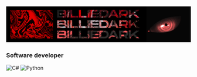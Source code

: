 [![Header](https://github.com/billiedark/billiedark/blob/main/mpEQuQm.png?raw=true)](https://dbd20rank.net/)

### Software developer

![C#](https://img.shields.io/badge/-С#-0a0a0a?style=for-the-badge&logo=appveyor&logo=%23&logoColor=bd24e3)
![Python](https://img.shields.io/badge/-Python-0a0a0a?style=for-the-badge&logo=appveyor&logo=python&logoColor=24e387)
<!--
**billiedark/billiedark** is a ✨ _special_ ✨ repository because its `README.md` (this file) appears on your GitHub profile.

Here are some ideas to get you started:

- 🔭 I’m currently working on ...
- 🌱 I’m currently learning ...
- 👯 I’m looking to collaborate on ...
- 🤔 I’m looking for help with ...
- 💬 Ask me about ...
- 📫 How to reach me: ...
- 😄 Pronouns: ...
- ⚡ Fun fact: ...
-->

